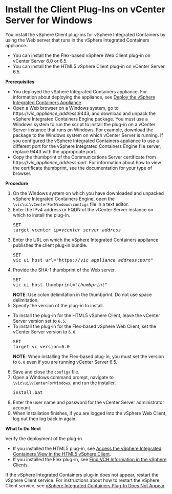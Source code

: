 # Install the Client Plug-Ins on vCenter Server for Windows #

You install the vSphere Client plug-ins for vSphere Integrated Containers by using the Web server that runs in the vSphere Integrated Containers appliance.

- You can install the the Flex-based vSphere Web Client plug-in on vCenter Server 6.0 or 6.5.
- You can install the the HTML5 vSphere Client plug-in on vCenter Server 6.5.

**Prerequisites**

- You deployed the vSphere Integrated Containers appliance. For information about deploying the appliance, see [Deploy the vSphere Integrated Containers Appliance](deploy_vic_appliance.md).
- Open a Web browser on a Windows system, go to https://<i>vic_appliance_address</i>:9443, and download and unpack the vSphere Integrated Containers Engine package. You must use a Windows system to run the script to install the plug-in on a vCenter Server instance that runs on Windows. For example, download the package to the Windows system on which vCenter Server is running. If you configured the vSphere Integrated Containers appliance to use a different port for the vSphere Integrated Containers Engine file server, replace 9443 with the appropriate port.
- Copy the thumbprint of the Communications Server certificate from https://<i>vic_appliance_address</i>:<i>port</i>. For information about how to view the certificate thumbprint, see the documentation for your type of browser.

**Procedure**

1. On the Windows system on which you have downloaded and unpacked vSphere Integrated Containers Engine, open the `\vic\ui\vCenterForWindows\configs` file in a text editor.
3. Enter the IPv4 address or FQDN of the vCenter Server instance on which to install the plug-in.<pre>SET target_vcenter_ip=<i>vcenter_server_address</i></pre>
4. Enter the URL on which the vSphere Integrated Containers appliance publishes the client plug-in bundle. <pre>SET vic_ui_host_url="https://<i>vic_appliance_address</i>:<i>port</i>"</pre>
6. Provide the SHA-1 thumbprint of the Web server.<pre>SET vic_ui_host_thumbprint="<i>thumbprint</i>"</pre>**NOTE**: Use colon delimitation in the thumbprint. Do not use space delimitation. 
7. Specify the version of the plug-in to install.
  - To install the plug-in for the HTML5 vSphere Client, leave the vCenter Server version set to `6.5`.
  - To install the plug-in for the Flex-based vSphere Web Client, set the vCenter Server version to `6.0`.<pre>SET target_vc_version=6.0</pre>**NOTE**: When installing the Flex-based plug-in, you must set the version to `6.0` even if you are running vCenter Server 6.5.
6. Save and close the `configs` file.
7. Open a Windows command prompt, navigate to `\vic\ui\vCenterForWindows`, and run the installer.<pre>install.bat</pre>
9. Enter the user name and password for the vCenter Server administrator account.
10. When installation finishes, if you are logged into the vSphere Web Client, log out then log back in again.

**What to Do Next**

Verify the deployment of the plug-in.

- If you installed the HTML5 plug-in, see [Access the vSphere Integrated Containers View in the HTML5 vSphere Client](access_h5_ui.md).
- If you installed the Flex plug-in, see [Find VCH Information in the vSphere Clients](vch_portlet_ui.md).

If the vSphere Integrated Containers plug-in does not appear, restart the vSphere Client service. For instructions about how to restart the vSphere Client service, see [vSphere Integrated Containers Plug-In Does Not Appear](ts_ui_not_appearing.md).